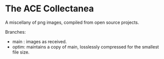 # The ACE Collectanea

A miscellany of png images, compiled from open source projects.

Branches:
- main : images as received.
- optim: maintains a copy of main, losslessly compressed for the smallest file size.